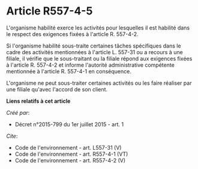 # Article R557-4-5

L'organisme habilité exerce les activités pour lesquelles il est habilité dans le respect des exigences fixées à l'article R.
557-4-2.

Si l'organisme habilité sous-traite certaines tâches spécifiques dans le cadre des activités mentionnées à l'article L.
557-31 ou a recours à une filiale, il vérifie que le sous-traitant ou la filiale répond aux exigences fixées à l'article R.
557-4-2 et informe l'autorité administrative compétente mentionnée à l'article R. 557-4-1 en conséquence.

L'organisme ne peut sous-traiter certaines activités ou les faire réaliser par une filiale qu'avec l'accord de son client.

**Liens relatifs à cet article**

_Créé par_:

  - Décret n°2015-799 du 1er juillet 2015 - art. 1

_Cite_:

  - Code de l'environnement - art. L557-31 (V)
  - Code de l'environnement - art. R557-4-1 (VT)
  - Code de l'environnement - art. R557-4-2 (V)

